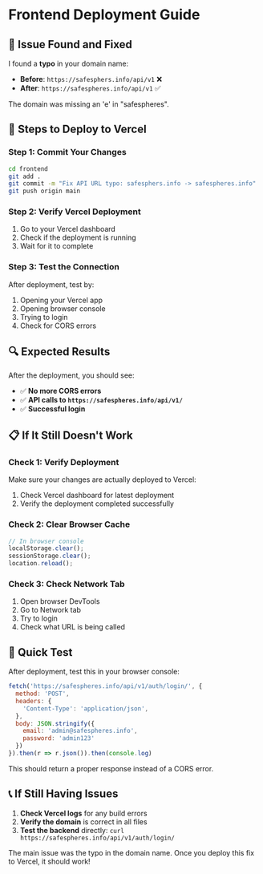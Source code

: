 # Frontend Deployment Guide

## 🔧 **Issue Found and Fixed**

I found a **typo** in your domain name:
- **Before**: `https://safesphers.info/api/v1` ❌
- **After**: `https://safespheres.info/api/v1` ✅

The domain was missing an 'e' in "safespheres".

## 🚀 **Steps to Deploy to Vercel**

### **Step 1: Commit Your Changes**
```bash
cd frontend
git add .
git commit -m "Fix API URL typo: safesphers.info -> safespheres.info"
git push origin main
```

### **Step 2: Verify Vercel Deployment**
1. Go to your Vercel dashboard
2. Check if the deployment is running
3. Wait for it to complete

### **Step 3: Test the Connection**
After deployment, test by:
1. Opening your Vercel app
2. Opening browser console
3. Trying to login
4. Check for CORS errors

## 🔍 **Expected Results**

After the deployment, you should see:
- ✅ **No more CORS errors**
- ✅ **API calls to `https://safespheres.info/api/v1/`**
- ✅ **Successful login**

## 📋 **If It Still Doesn't Work**

### **Check 1: Verify Deployment**
Make sure your changes are actually deployed to Vercel:
1. Check Vercel dashboard for latest deployment
2. Verify the deployment completed successfully

### **Check 2: Clear Browser Cache**
```javascript
// In browser console
localStorage.clear();
sessionStorage.clear();
location.reload();
```

### **Check 3: Check Network Tab**
1. Open browser DevTools
2. Go to Network tab
3. Try to login
4. Check what URL is being called

## 🎯 **Quick Test**

After deployment, test this in your browser console:
```javascript
fetch('https://safespheres.info/api/v1/auth/login/', {
  method: 'POST',
  headers: {
    'Content-Type': 'application/json',
  },
  body: JSON.stringify({
    email: 'admin@safespheres.info',
    password: 'admin123'
  })
}).then(r => r.json()).then(console.log)
```

This should return a proper response instead of a CORS error.

## 📞 **If Still Having Issues**

1. **Check Vercel logs** for any build errors
2. **Verify the domain** is correct in all files
3. **Test the backend** directly: `curl https://safespheres.info/api/v1/auth/login/`

The main issue was the typo in the domain name. Once you deploy this fix to Vercel, it should work!
